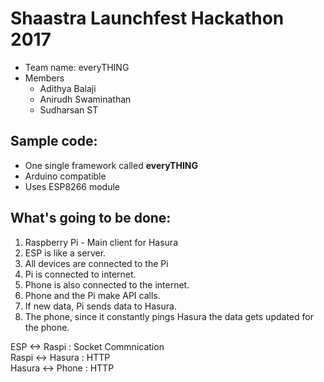 # Shaastra Launchfest Hackathon 2017 

* Team name: everyTHING
* Members
   * Adithya Balaji
   * Anirudh Swaminathan
   * Sudharsan ST   

## Sample code:

* One single framework called <b>everyTHING</b>
* Arduino compatible
* Uses ESP8266 module

## What's going to be done:

1. Raspberry Pi - Main client for Hasura 
2. ESP is like a server.
3. All devices are connected to the Pi
4. Pi is connected to internet.
5. Phone is also connected to the internet.
6. Phone and the Pi make API calls.
7. If new data, Pi sends data to Hasura.
8. The phone, since it constantly pings Hasura the data gets updated 
for the phone.

ESP <-> Raspi    : Socket Commnication<br>
Raspi <-> Hasura : HTTP<br>
Hasura <-> Phone : HTTP

